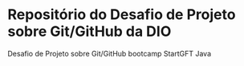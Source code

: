 # Repositório do Desafio de Projeto sobre Git/GitHub da DIO
Desafio de Projeto sobre Git/GitHub bootcamp StartGFT Java
